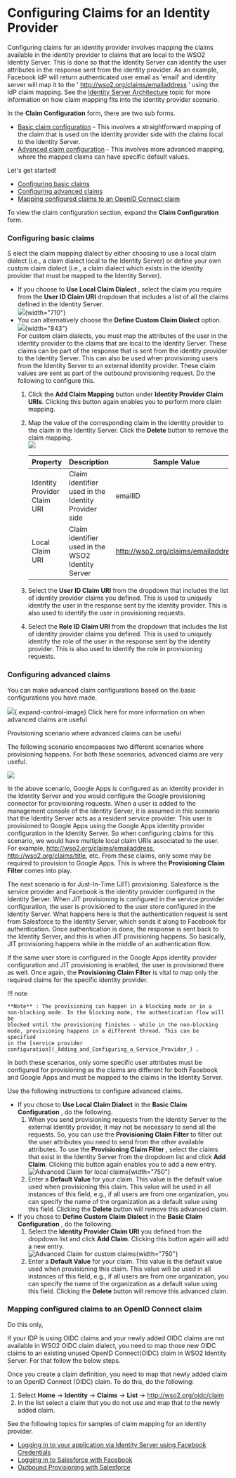 # Configuring Claims for an Identity Provider

Configuring claims for an identity provider involves mapping the claims
available in the identity provider to claims that are local to the WSO2
Identity Server. This is done so that the Identity Server can identify
the user attributes in the response sent from the identity provider. As
an example, Facebook IdP will return authenticated user email as 'email'
and identity server will map it to the '
http://wso2.org/claims/emailaddress ' using the IdP claim mapping. See
the [Identity Server Architecture](_Architecture_) topic for more
information on how claim mapping fits into the identity provider
scenario.

In the **Claim Configuration** form, there are two sub forms.

-   [Basic claim
    configuration](#ConfiguringClaimsforanIdentityProvider-Configuringbasicclaims) -
    This involves a straightforward mapping of the claim that is used on
    the identity provider side with the claims local to the Identity
    Server.
-   [Advanced claim
    configuration](#ConfiguringClaimsforanIdentityProvider-Configuringadvancedclaims) -
    This involves more advanced mapping, where the mapped claims can
    have specific default values.

Let's get started!

-   [Configuring basic
    claims](#ConfiguringClaimsforanIdentityProvider-Configuringbasicclaims)
-   [Configuring advanced
    claims](#ConfiguringClaimsforanIdentityProvider-Configuringadvancedclaims)
-   [Mapping configured claims to an OpenID Connect
    claim](#ConfiguringClaimsforanIdentityProvider-MappingconfiguredclaimstoanOpenIDConnectclaim)

To view the claim configuration section, expand the **Claim
Configuration** form.

### Configuring basic claims

S elect the claim mapping dialect by either choosing to use a local
claim dialect (i.e., a claim dialect local to the Identity Server) or
define your own custom claim dialect (i.e., a claim dialect which exists
in the identity provider that must be mapped to the Identity Server).

-   If you choose to **Use Local Claim Dialect** , select the claim you
    require from the **User ID Claim URI** dropdown that includes a list
    of all the claims defined in the Identity Server.  
    ![](attachments/103329700/103329701.png){width="710"}  
-   You can alternatively choose the **Define Custom Claim Dialect**
    option.  
    ![](attachments/103329700/103329702.png){width="843"}  
    For custom claim dialects, you must map the attributes of the user
    in the identity provider to the claims that are local to the
    Identity Server. These claims can be part of the response that is
    sent from the identity provider to the Identity Server. This can
    also be used when provisioning users from the Identity Server to an
    external identity provider. These claim values are sent as part of
    the outbound provisioning request. Do the following to configure
    this.  
    1.  Click the **Add Claim Mapping** button under **Identity Provider
        Claim URIs**. Clicking this button again enables you to perform
        more claim mapping.
    2.  Map the value of the corresponding claim in the identity
        provider to the claim in the Identity Server. Click the
        **Delete** button to remove the claim mapping.  
        ![](attachments/103329700/103329704.png)

        | Property                    | Description                                         | Sample Value                          |
        |-----------------------------|-----------------------------------------------------|---------------------------------------|
        | Identity Provider Claim URI | Claim identifier used in the Identity Provider side | emailID                               |
        | Local Claim URI             | Claim identifier used in the WSO2 Identity Server   | <http://wso2.org/claims/emailaddress> |

    3.  Select the **User ID Claim URI** from the dropdown that includes
        the list of identity provider claims you defined. This is used
        to uniquely identify the user in the response sent by the
        identity provider. This is also used to identify the user in
        provisioning requests.
    4.  Select the **Role ID Claim URI** from the dropdown that includes
        the list of identity provider claims you defined. This is used
        to uniquely identify the role of the user in the response sent
        by the identity provider. This is also used to identify the role
        in provisioning requests.  

### Configuring advanced claims

You can make advanced claim configurations based on the basic
configurations you have made.

![](images/icons/grey_arrow_down.png){.expand-control-image} Click here
for more information on when advanced claims are useful

Provisioning scenario where advanced claims can be useful

The following scenario encompasses two different scenarios where
provisioning happens. For both these scenarios, advanced claims are very
useful.

![](attachments/103329700/103329703.png)

In the above scenario, Google Apps is configured as an identity provider
in the Identity Server and you would configure the Google provisioning
connector for provisioning requests. When a user is added to the
management console of the Identity Server, it is assumed in this
scenario that the Identity Server acts as a resident service provider.
This user is provisioned to Google Apps using the Google Apps identity
provider configuration in the Identity Server. So when configuring
claims for this scenario, we would have multiple local claim URIs
associated to the user. For example,
http://wso2.org/claims/emailaddress, http://wso2.org/claims/title, etc.
From these claims, only some may be required to provision to Google
Apps. This is where the **Provisioning Claim Filter** comes into play.

The next scenario is for Just-In-Time (JIT) provisioning. Salesforce is
the service provider and Facebook is the identity provider configured in
the Identity Server. When JIT provisioning is configured in the service
provider configuration, the user is provisioned to the user store
configured in the Identity Server. What happens here is that the
authentication request is sent from Salesforce to the Identity Server,
which sends it along to Facebook for authentication. Once authentication
is done, the response is sent back to the Identity Server, and this is
when JIT provisioning happens. So basically, JIT provisioning happens
while in the middle of an authentication flow.

If the same user store is configured in the Google Apps identity
provider configuration and JIT provisioning is enabled, the user is
provisioned there as well. Once again, the **Provisioning Claim Filter**
is vital to map only the required claims for the specific identity
provider.

!!! note
    
    **Note** : The provisioning can happen in a blocking mode or in a
    non-blocking mode. In the blocking mode, the authentication flow will be
    blocked until the provisioning finishes - while in the non-blocking
    mode, provisioning happens in a different thread. This can be specified
    in the [service provider
    configuration](_Adding_and_Configuring_a_Service_Provider_) .
    

In both these scenarios, only some specific user attributes must be
configured for provisioning as the claims are different for both
Facebook and Google Apps and must be mapped to the claims in the
Identity Server.

Use the following instructions to configure advanced claims.

-   If you chose to **Use Local Claim Dialect** in the **Basic Claim
    Configuration** , do the following.
    1.  When you send provisioning requests from the Identity Server to
        the external identity provider, it may not be necessary to send
        all the requests. So, you can use the **Provisioning Claim
        Filter** to filter out the user attributes you need to send from
        the other available attributes. To use the **Provisioning Claim
        Filter** , select the claims that exist in the Identity Server
        from the dropdown list and click **Add Claim**. Clicking this
        button again enables you to add a new entry.  
        ![Advanced Claim for local
        claims](attachments/103329700/103329707.png "Advanced Claim for local claims"){width="750"}
    2.  Enter a **Default Value** for your claim. This value is the
        default value used when provisioning this claim. This value will
        be used in all instances of this field, e.g., if all users are
        from one organization, you can specify the name of the
        organization as a default value using this field. Clicking the
        **Delete** button will remove this advanced claim.
-   If you chose to **Define Custom Claim Dialect** in the **Basic Claim
    Configuration** , do the following.
    1.  Select the **Identity Provider Claim URI** you defined from the
        dropdown list and click **Add Claim**. Clicking this button
        again will add a new entry.  
        ![Advanced Claim for custom
        claims](attachments/103329700/103329708.png "Advanced Claim for custom claims"){width="750"}
    2.  Enter a **Default Value** for your claim. This value is the
        default value used when provisioning this claim. This value will
        be used in all instances of this field, e.g., if all users are
        from one organization, you can specify the name of the
        organization as a default value using this field. Clicking the
        **Delete** button will remove this advanced claim.

### Mapping configured claims to an OpenID Connect claim

Do this only,

If your IDP is using OIDC claims and your newly added OIDC claims are
not available in WSO2 OIDC claim dialect, you need to map those new OIDC
claims to an existing unused OpenID Connect(OIDC) claim in WSO2 Identity
Server. For that follow the below steps.

Once you create a claim definition, you need to map that newly added
claim to an OpenID Connect (OIDC) claim. To do this, do the following:

1.  Select **Home** -\> **Identity** -\> **Claims** -\> **List** -\>
    http://wso2.org/oidc/claim
2.  In the list select a claim that you do not use and map that to the
    newly added claim.

See the following topics for samples of claim mapping for an identity
provider.

-   [Logging in to your application via Identity Server using Facebook
    Credentials](_Logging_in_to_your_application_via_Identity_Server_using_Facebook_Credentials_)
-   [Logging in to Salesforce with
    Facebook](_Logging_in_to_Salesforce_with_Facebook_)
-   [Outbound Provisioning with
    Salesforce](_Outbound_Provisioning_with_Salesforce_)
